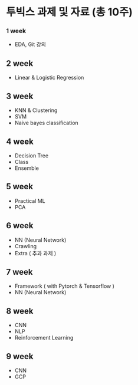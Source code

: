 # 투빅스 과제 및 자료 (총 10주)

### 1 week

- EDA, Git 강의



## 2 week

- Linear & Logistic Regression



## 3 week

- KNN & Clustering
- SVM
- Naive bayes classification



## 4 week

- Decision Tree
- Class
- Ensemble



## 5 week

- Practical ML
- PCA



## 6 week

- NN (Neural Network)
- Crawling
- Extra ( 추과 과제 )



## 7 week

- Framework ( with Pytorch & Tensorflow )
- NN (Neural Network)



## 8 week

- CNN
- NLP
- Reinforcement Learning



## 9 week

- CNN
- GCP
